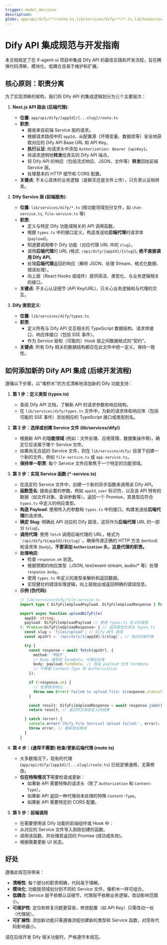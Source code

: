 ```yaml
---
trigger: model_decision
description: 
globs: app/api/dify/**/route.ts,lib/services/dify/**/*.ts,lib/hooks/use-*.ts
---
```

# Dify API 集成规范与开发指南

本文档规定了在 if-agent-ui 项目中集成 Dify API 的最佳实践和开发流程，旨在确保代码清晰、模块化、低耦合且易于维护和扩展。

## 核心原则：职责分离

为了实现清晰的架构，我们将 Dify API 的集成逻辑划分为三个主要层次：

1.  **Next.js API 路由 (后端代理)**:
    *   **位置**: `app/api/dify/[appId]/[...slug]/route.ts`
    *   **职责**:
        *   接收来自前端 Service 层的请求。
        *   根据请求路径中的 `appId`，从配置源（环境变量、数据库等）安全地获取对应的 Dify API Base URL 和 API Key。
        *   **执行认证**: 向请求头中添加 `Authorization: Bearer {apiKey}`。
        *   将请求透明地**转发**给真实的 Dify API 端点。
        *   将 Dify API 的响应（包括流式响应、JSON、文件等）**转发**回给前端 Service 层。
        *   处理基本的 HTTP 细节和 CORS 配置。
    *   **关键点**: 不关心具体的业务逻辑（是聊天还是文件上传），只负责认证和转发。

2.  **Dify Service 层 (前端服务)**:
    *   **位置**: `lib/services/dify/*.ts` (按功能领域划分文件，如 `chat-service.ts`, `file-service.ts` 等)
    *   **职责**:
        *   定义与特定 Dify 功能域相关的 API 调用函数。
        *   根据 `types.ts` 中的接口定义，构造发送给**后端代理**的请求体 (`payload`)。
        *   知道要调用哪个 Dify 功能（对应代理 URL 中的 `slug`）。
        *   调用**后端代理**的 URL (格式: `/api/dify/{appId}/{slug}`), **绝不直接调用 Dify API**。
        *   处理**后端代理**返回的响应（解析 JSON、处理 Stream、格式化数据、错误处理）。
        *   向上层（React Hooks 或组件）提供简洁、类型化、与业务逻辑相关的接口。
    *   **关键点**: 不关心认证细节 (API Key/URL)，只关心业务逻辑和与代理的交互。

3.  **Dify 类型定义**:
    *   **位置**: `lib/services/dify/types.ts`
    *   **职责**:
        *   定义所有与 Dify API 交互相关的 TypeScript 数据结构、请求体接口、响应体接口（包括 SSE 事件）。
        *   作为 Service 层和（可能的）Hook 层之间数据格式的"契约"。
    *   **关键点**: 所有 Dify 相关的数据结构都应在此文件中统一定义，保持一致性。

## 如何添加新的 Dify API 集成 (后续开发流程)

遵循以下步骤，以"堆积木"的方式清晰地添加新的 Dify 功能支持：

1.  **第 1 步：定义类型 (types.ts)**
    *   查阅 Dify API 文档，了解新 API 的请求参数和响应结构。
    *   在 `lib/services/dify/types.ts` 文件中，为新的请求体和响应体（包括可能的 SSE 事件）添加相应的 TypeScript 接口或类型别名。

2.  **第 2 步：选择或创建 Service 文件 (lib/services/dify/)**
    *   根据新 API 的**功能领域** (例如：文件处理、应用管理、数据集操作等)，确定它应该属于哪个 Service 文件。
    *   如果尚无合适的 Service 文件，则在 `lib/services/dify/` 目录下创建一个新的文件，例如 `file-service.ts` 或 `app-service.ts`。
    *   **保持单一职责**: 每个 Service 文件应聚焦于一个特定的功能领域。

3.  **第 3 步：实现 Service 函数 (*-service.ts)**
    *   在选定的 Service 文件中，创建一个新的异步函数来调用该 Dify API。
    *   **函数签名**: 接收必要的参数，例如 `appId`, `user` 标识符，以及该 API 特有的数据（如文件对象、查询参数等）。返回一个 Promise，其类型应符合 `types.ts` 中定义的响应类型。
    *   **构造 Payload**: 使用传入的参数和 `types.ts` 中的接口，构建发送给**后端代理**的请求体。
    *   **确定 Slug**: 明确此 API 对应的 Dify 路径，这将作为**后端代理** URL 的一部分 (`slug`)。
    *   **调用代理**: 使用 `fetch` 调用后端代理的 URL，格式为 `` `/api/dify/${appId}/${slug}` ``。确保传递正确的 HTTP 方法 (`method`) 和请求体 (`body`)。**不要添加 `Authorization` 头，这是代理的职责。**
    *   **处理响应**:
        *   检查 `response.ok` 状态。
        *   根据预期的响应类型（JSON, text/event-stream, audio/* 等）处理 `response.body`。
        *   使用 `types.ts` 中定义的类型来解析和返回数据。
        *   实现健壮的错误处理逻辑，向上层抛出或返回明确的错误信息。
    *   **示例 (伪代码)**:
        ```typescript
        // lib/services/dify/file-service.ts
        import type { DifyFileUploadPayload, DifyFileUploadResponse } from './types';

        export async function uploadDifyFile(
          appId: string,
          payload: DifyFileUploadPayload // 使用 types.ts 定义的类型
        ): Promise<DifyFileUploadResponse> { // 返回类型也来自 types.ts
          const slug = 'files/upload'; // Dify API 路径
          const apiUrl = `/api/dify/${appId}/${slug}`; // 指向后端代理

          try {
            const response = await fetch(apiUrl, {
              method: 'POST',
              // Body 通常是 FormData，代理会处理
              body: payload.formData, // 假设 payload 包含 FormData
              // 不需要 Content-Type 和 Authorization
            });

            if (!response.ok) {
              // 处理错误响应...
              throw new Error(`Failed to upload file: ${response.statusText}`);
            }

            const result: DifyFileUploadResponse = await response.json();
            return result; // 返回符合类型定义的结果

          } catch (error) {
            console.error('[Dify File Service] Upload failed:', error);
            throw error; // 重新抛出错误
          }
        }
        ```

4.  **第 4 步：(通常不需要) 检查/更新后端代理 (route.ts)**
    *   大多数情况下，现有的代理 (`app/api/dify/[appId]/[...slug]/route.ts`) 已经足够通用，无需修改。
    *   **仅在特殊情况下**需要检查或更新：
        *   如果新 API 需要特殊的请求头（除了 `Authorization` 和 `Content-Type`）。
        *   如果新 API 返回一种代理尚未处理的特殊 `Content-Type`。
        *   如果新 API 需要特定的 CORS 配置。

5.  **第 5 步：前端调用**
    *   在需要使用该 Dify 功能的前端组件或 Hook 中：
    *   从对应的 Service 文件导入刚刚创建的函数。
    *   调用该函数，并处理其返回的 Promise (成功或失败)。
    *   根据需要更新 UI 状态。

## 好处

遵循此规范将带来：

*   **清晰性**: 每个部分的职责明确，代码易于理解。
*   **模块化**: 功能按领域划分到不同的 Service 文件，像积木一样可组合。
*   **低耦合**: Service 层不依赖认证细节，代理层不依赖业务逻辑，改动影响范围小。
*   **可维护性**: 定位和修复问题更容易，修改配置（如 API Key）只需改动一处（代理层）。
*   **可扩展性**: 添加新功能只需遵循流程创建新的类型和 Service 函数，对现有代码影响最小。

请在后续开发 Dify 相关功能时，严格遵守本规范。
